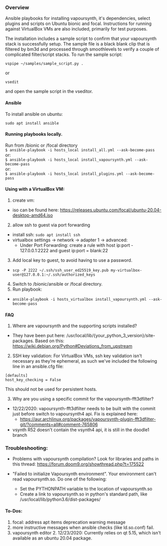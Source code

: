 ### Overview
Ansible playbooks for installing vapoursynth, it's dependencies, select plugins and scripts on Ubuntu bionic and focal. Instructions for running against VirtualBox VMs are also included, primarily for test purposes.

The installation includes a sample script to confirm that your vapoursynth stack is successfully setup. The sample file is a black blank clip that is filtered by bm3d and processed through smoothlevels to verify a couple of complicated filter/script stacks. To run the sample script:

```
vspipe ~/samples/sample_script.py .
```

or
```
vsedit
```

and open the sample script in the vseditor.

#### Ansible
To install ansible on ubuntu:<br>
```
sudo apt install ansible
```

#### Running playbooks locally.
Run from /bionic or /focal directory<br>
`$ ansible-playbook -i hosts_local install_all.yml --ask-become-pass`<br>
or:<br>
`$ ansible-playbook -i hosts_local install_vapoursynth.yml --ask-become-pass`<br>
or:<br>
`$ ansible-playbook -i hosts_local install_plugins.yml --ask-become-pass`


#### Using with a VirtualBox VM:
1. create vm:
  - iso can be found here: https://releases.ubuntu.com/focal/ubuntu-20.04-desktop-amd64.iso
2. allow ssh to guest via port forwarding
  - install ssh: `sudo apt install ssh`
  - virtualbox settings -> network -> adapter 1 -> advanced:
    - Under Port Forwarding: create a rule with host ip:port - 127.0.0.1:2222 and guest ip:port = blank:22
3. Add local key to guest, to avoid having to use a password.
  - `scp -P 2222 ~/.ssh/ssh_user_ed25519_key.pub my-virtualbox-user@127.0.0.1:~/.ssh/authorized_keys`
4. Switch to /bionic/ansible or /focal directory.
5. Run playbook:
  - `ansible-playbook -i hosts_virtualbox install_vapoursynth.yml --ask-become-pass`


#### FAQ
1. Where are vapoursynth and the supporting scripts installed?
- They have been put here: /usr/local/lib/{your_python_3_version}/site-packages. Based on this: https://wiki.debian.org/Python#Deviations_from_upstream

2. SSH key validation:
For VirtualBox VMs, ssh key validation isn't necessary as they're ephemeral, as such we've included the following line in an ansible.cfg file:
```
[defaults]
host_key_checking = False
```
This should not be used for persistent hosts.

3. Why are you using a specific commit for the vapoursynth-fft3dfilter?
- 12/22/2020: vapoursynth-fft3dfilter needs to be built with the commit just before switch to vapoursynth4 api. Fix is explained here:
  - https://aur.archlinux.org/packages/vapoursynth-plugin-fft3dfilter-git/?comments=all#comment-765806
- vsynth R52 doesn't contain the vsynth4 api, it is still in the doodle1 branch


### Troubleshooting:
- Problems with vapoursynth compilation? Look for libraries and paths in this thread:
https://forum.doom9.org/showthread.php?t=175522

- "Failed to initialize Vapoursynth environment". Your environment can't read vapoursynth.so. Do one of the following:
  - Set the PYTHONPATH variable to the location of vapoursynth.so
  - Create a link to vapoursynth.so in python's standard path, like /usr/local/lib/python3.6/dist-packages/

#### To-Dos:
1. focal: address apt items deprecation warning message
2. more instructive messages when ansible checks (like ld.so.conf) fail.
3. vapoursynth editor 2. 12/23/2020: Currently relies on qt 5.15, which isn't available as an ubuntu 20.04 package.
